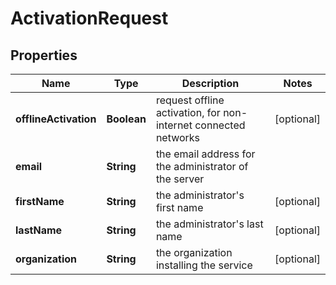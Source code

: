 
# ActivationRequest

## Properties
Name | Type | Description | Notes
------------ | ------------- | ------------- | -------------
**offlineActivation** | **Boolean** | request offline activation, for non-internet connected networks |  [optional]
**email** | **String** | the email address for the administrator of the server | 
**firstName** | **String** | the administrator&#39;s first name |  [optional]
**lastName** | **String** | the administrator&#39;s last name |  [optional]
**organization** | **String** | the organization installing the service |  [optional]



